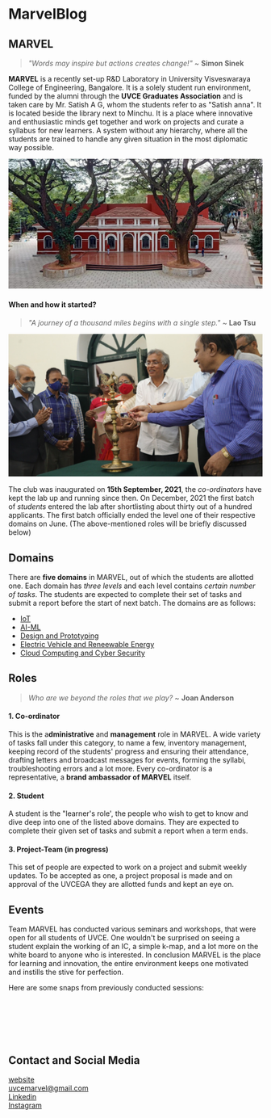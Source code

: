 # MarvelBlog
## MARVEL


> *"Words may inspire but actions creates change!"* ~ **Simon Sinek**


**MARVEL** is a recently set-up R&D Laboratory in University Visveswaraya College of Engineering, Bangalore. It is a solely student run environment, 
funded by the alumni through the **UVCE Graduates Association** and is taken care by Mr. Satish A G, whom the students refer to as "Satish anna". It is located beside the library next to Minchu. It is a place where innovative and enthusiastic minds get together and work on projects and curate a syllabus for new learners. A system without any hierarchy, where all the students are trained to handle any given situation in the most diplomatic way possible.  

![hey](UVCE_03.jpg)

#### When and how it started?  

> *"A journey of a thousand miles begins with a single step."* ~ **Lao Tsu**  



![](IMG-20220616-WA0080.jpg)

The club was inaugurated  on **15th September, 2021**, the *co-ordinators* have kept the lab up and running since then. On December, 2021 the first batch of *students* entered the lab after shortlisting about thirty out of a hundred applicants. The first batch officially ended the level one of their respective domains on June. (The above-mentioned roles will be briefly discussed below)

## Domains
There are **five domains** in MARVEL, out of which the students are allotted one. Each domain has *three levels* and each level contains *certain number of tasks*. The students are expected to complete their set of tasks and submit a report before the start of next batch. The domains are as follows:
- [IoT](https://hub.uvcemarvel.in/course/IOT-001) 
- [AI-ML](https://hub.uvcemarvel.in/course/AI-ML-001)
- [Design and Prototyping](https://hub.uvcemarvel.in/course/D-P-001)
- [Electric Vehicle and Reneewable Energy](https://hub.uvcemarvel.in/course/EV-RE-001)
- [Cloud Computing and Cyber Security](https://hub.uvcemarvel.in/course/CL-CY-001)

## Roles

 > *Who are we beyond the roles that we play?* ~ **Joan Anderson** 
 
 
#### 1. Co-ordinator  
This is the a**dministrative** and **management** role in MARVEL. A wide variety of tasks fall under this category, to name a few, inventory management, keeping record of the students' progress and ensuring their attendance, drafting letters and broadcast messages for events, forming the syllabi, troubleshooting errors and a lot more. Every co-ordinator is a representative, a **brand ambassador of MARVEL** itself. 
#### 2. Student  
A student is the "learner's role', the people who wish to get to know and dive deep into one of the listed above domains. They are expected to complete their given set of tasks and submit a report when a term ends. 
#### 3. Project-Team (in progress)
This set of people are expected to work on a project and submit weekly updates. To be accepted as one, a project proposal is made and on approval of the UVCEGA they are allotted funds and kept an eye on.  

## Events  

Team MARVEL has conducted various seminars and workshops, that were open for all students of UVCE. One wouldn't be surprised on seeing a student explain the working of an IC, a simple k-map, and a lot more on the white board to anyone who is interested. In conclusion MARVEL is the place for learning and innovation, the entire environment keeps one motivated and instills the stive for perfection.  

Here are some snaps from previously conducted sessions:  

![]()  

![]()  

![]()  



## Contact and Social Media
[website](https://hub.uvcemarvel.in/)  
<uvcemarvel@gmail.com>  
[Linkedin](https://www.linkedin.com/company/uvcega/)  
[Instagram](https://www.instagram.com/visionuvce/)
